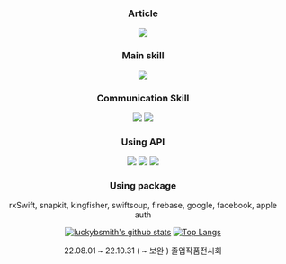 <div align="center">
  
### Article
<img src="https://img.shields.io/badge/Tistory-white?style=flat&logo=Tistory&logoColor=000000"/>

<!--//[Click here](https://everglow.tistory.com/)-->

### Main skill
<img src="https://img.shields.io/badge/Swift-white?style=flat&logo=Swift&logoColor=F05138"/>

  <!--
### 💻 Tech Skill
<img src="https://img.shields.io/badge/Swift-white?style=flat&logo=Swift&logoColor=F05138"/>
<img src="https://img.shields.io/badge/C-white?style=flat&logo=C&logoColor=00599C"/>
<img src="https://img.shields.io/badge/JavaScript-white?style=flat&logo=JavaScript&logoColor=B7178C"/>
<img src="https://img.shields.io/badge/Github-white?style=flat&logo=Github&logoColor=181717"/>
<img src="https://img.shields.io/badge/HTML5-white?style=flat&logo=HTML5&logoColor=E34F26"/>
<img src="https://img.shields.io/badge/CSS3-white?style=flat&logo=CSS3&logoColor=1572B6"/>
-->
### Communication Skill
<img src="https://img.shields.io/badge/Jira-white?style=flat&logo=Jira&logoColor=0052CC"/>
<img src="https://img.shields.io/badge/Confluence-white?style=flat&logo=Confluence&logoColor=172B4D"/>

### Using API
<img src="https://img.shields.io/badge/Naver-white?style=flat&logo=Naver&logoColor=03C75A"/>
<img src="https://img.shields.io/badge/Kakao-white?style=flat&logo=Kakao&logoColor=FFCD00"/>
<img src="https://img.shields.io/badge/Firebase-white?style=flat&logo=Firebase&logoColor=FFCA28"/>

### Using package
rxSwift, snapkit, kingfisher, swiftsoup, firebase, google, facebook, apple auth

[![luckybsmith's github stats](https://github-readme-stats.vercel.app/api?username=iSongeun)](https://github.com/iSongeun/github-readme-stats)
[![Top Langs](https://github-readme-stats.vercel.app/api/top-langs/?username=iSongeun&layout=compact)](https://github.com/iSongeun/github-readme-stats)

<!--
### 경력
22.07.01 ~ 22.12.30 볼트마이크로/iOS개발팀
[Click here](https://github.com/iSongeun/Portfolio/blob/main/README.md)-->

22.08.01 ~ 22.10.31 ( ~ 보완 ) 졸업작품전시회
<!--//[Click here](http:www.google.com)-->

  <!--
### Contact
<img src="https://img.shields.io/badge/Naver-white?style=flat&logo=Naver&logoColor=03C75A"/>

  -->


</div>
